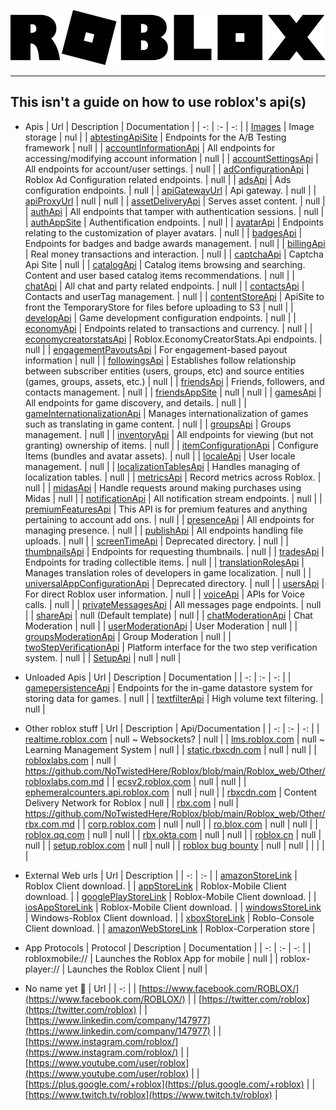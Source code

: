![](https://github.com/NoTwistedHere/Storage/blob/main/Images/Roblox_Logo.png)

<hr/>

## This isn't a guide on how to use roblox's api(s)

* Apis
    | Url | Description | Documentation |
    | -: | :- | -: |
    | [Images](https://images.rbxcdn.com/) | Image storage | nul |
    | [abtestingApiSite](https://abtesting.roblox.com) | Endpoints for the A/B Testing framework | null |
    | [accountInformationApi](https://accountinformation.roblox.com) | All endpoints for accessing/modifying account information | null |
    | [accountSettingsApi](https://accountsettings.roblox.com) | All endpoints for account/user settings. | null |
    | [adConfigurationApi](https://adconfiguration.roblox.com) | Roblox Ad Configuration related endpoints. | null |
    | [adsApi](https://ads.roblox.com) | Ads configuration endpoints. | null |
    | [apiGatewayUrl](https://apis.roblox.com) | Api gateway. | null |
    | [apiProxyUrl](https://api.roblox.com) | null | null |
    | [assetDeliveryApi](https://assetdelivery.roblox.com) | Serves asset content. | null |
    | [authApi](https://auth.roblox.com) | All endpoints that tamper with authentication sessions. | null |
    | [authAppSite](https://authsite.roblox.com) | Authentification endpoints. | null |
    | [avatarApi](https://avatar.roblox.com) | Endpoints relating to the customization of player avatars. | null |
    | [badgesApi](https://badges.roblox.com) | Endpoints for badges and badge awards management. | null |
    | [billingApi](https://billing.roblox.com) | Real money transactions and interaction. | null |
    | [captchaApi](https://captcha.roblox.com) | Captcha Api Site | null |
    | [catalogApi](https://catalog.roblox.com) | Catalog items browsing and searching. Content and user based catalog items recommendations. | null |
    | [chatApi](https://chat.roblox.com) | All chat and party related endpoints. | null |
    | [contactsApi](https://contacts.roblox.com) | Contacts and userTag management. | null |
    | [contentStoreApi](https://contentstore.roblox.com) | ApiSite to front the TemporaryStore for files before uploading to S3 | null |
    | [developApi](https://develop.roblox.com) | Game development configuration endpoints. | null |
    | [economyApi](https://economy.roblox.com) | Endpoints related to transactions and currency. | null |
    | [economycreatorstatsApi](https://economycreatorstats.roblox.com) | Roblox.EconomyCreatorStats.Api endpoints. | null |
    | [engagementPayoutsApi](https://engagementpayouts.roblox.com) | For engagement-based payout information | null |
    | [followingsApi](https://followings.roblox.com) | Establishes follow relationship between subscriber entities (users, groups, etc) and source entities (games, groups, assets, etc.) | null |
    | [friendsApi](https://friends.roblox.com) | Friends, followers, and contacts management. | null |
    | [friendsAppSite](https://friendsite.roblox.com) | null | null |
    | [gamesApi](https://games.roblox.com) | All endpoints for game discovery, and details. | null |
    | [gameInternationalizationApi](https://gameinternationalization.roblox.com) | Manages internationalization of games such as translating in game content. | null |
    | [groupsApi](https://groups.roblox.com) | Groups management. | null |
    | [inventoryApi](https://inventory.roblox.com) | All endpoints for viewing (but not granting) ownership of items. | null |
    | [itemConfigurationApi](https://itemconfiguration.roblox.com) | Configure Items (bundles and avatar assets). | null |
    | [localeApi](https://locale.roblox.com) | User locale management. | null |
    | [localizationTablesApi](https://localizationtables.roblox.com) | Handles managing of localization tables. | null |
    | [metricsApi](https://metrics.roblox.com) | Record metrics across Roblox. | null |
    | [midasApi](https://midas.roblox.com) | Handle requests around making purchases using Midas | null |
    | [notificationApi](https://notifications.roblox.com) | All notification stream endpoints. | null |
    | [premiumFeaturesApi](https://premiumfeatures.roblox.com) | This API is for premium features and anything pertaining to account add ons. | null |
    | [presenceApi](https://presence.roblox.com) | All endpoints for managing presence. | null |
    | [publishApi](https://publish.roblox.com) | All endpoints handling file uploads. | null |
    | [screenTimeApi](https://apis.rcs.roblox.com/screen-time-api) | Deprecated directory. | null |
    | [thumbnailsApi](https://thumbnails.roblox.com) | Endpoints for requesting thumbnails. | null |
    | [tradesApi](https://trades.roblox.com) | Endpoints for trading collectible items. | null |
    | [translationRolesApi](https://translationroles.roblox.com) | Manages translation roles of developers in game localization. | null |
    | [universalAppConfigurationApi](https://apis.roblox.com/universal-app-configuration) | Deprecated directory. | null |
    | [usersApi](https://users.roblox.com) | For direct Roblox user information. | null |
    | [voiceApi](https://voice.roblox.com) | APIs for Voice calls. | null |
    | [privateMessagesApi](https://privatemessages.roblox.com) | All messages page endpoints. | null |
    | [shareApi](https://share.roblox.com) | null (Default template) | null |
    | [chatModerationApi](https://chatmoderation.roblox.com) | Chat Moderation | null |
    | [userModerationApi](https://usermoderation.roblox.com) | User Moderation | null |
    | [groupsModerationApi](https://groupsmoderation.roblox.com) | Group Moderation | null |
    | [twoStepVerificationApi](https://twostepverification.roblox.com) | Platform interface for the two step verification system. | null |
    | [SetupApi](http://setup.roblox.com) | null | null |

* Unloaded Apis
    | Url | Description | Documentation |
    | -: | :- | -: |
    | [gamepersistenceApi](https://gamepersistence.roblox.com) | Endpoints for the in-game datastore system for storing data for games. | null |
    | [textfilterApi](https://textfilter.roblox.com) | High volume text filtering. | null |

* Other roblox stuff
    | Url | Description | Api/Documentation |
    | -: | :- | -: |
    | [realtime.roblox.com](https://realtime.roblox.com) | null ~ Websockets? | null |
    | [lms.roblox.com](https://lms.roblox.com) | null ~ Learning Management System | null |
    | [static.rbxcdn.com](https://static.rbxcdn.com) | null | null |
    | [robloxlabs.com](https://robloxlabs.com) | null | https://github.com/NoTwistedHere/Roblox/blob/main/Roblox_web/Other/robloxlabs.com.md |
    | [ecsv2.roblox.com](https://ecsv2.roblox.com) | null | null |
    | [ephemeralcounters.api.roblox.com](ephemeralcounters.api.roblox.com) | null | null |
    | [rbxcdn.com](https://rbxcdn.com/) | Content Delivery Network for Roblox | null |
    | [rbx.com](https://rbx.com) | null | https://github.com/NoTwistedHere/Roblox/blob/main/Roblox_web/Other/rbx.com.md |
    | [corp.roblox.com](https://corp.roblox.com) | null | null |
    | [ro.blox.com](https://ro.blox.com) | null | null |
    | [roblox.qq.com](https://roblox.qq.com) | null | null |
    | [rbx.okta.com](https://rbx.okta.com/) | null | null |
    | [roblox.cn](https://roblox.cn/) | null | null |
    | [setup.roblox.com](http://setup.roblox.com) | null | null | 
    | [roblox bug bounty](https://hackerone.com/roblox?type=team) | null | null |
    |  |  |  |

* External Web urls
    | Url | Description |
    | -: | :- |
    | [amazonStoreLink](https://www.amazon.com/Roblox-Corporation/dp/B00NUF4YOA) | Roblox Client download. |
    | [appStoreLink](https://itunes.apple.com/us/app/roblox-mobile/id431946152) | Roblox-Mobile Client download. |
    | [googlePlayStoreLink](https://play.google.com/store/apps/details?id=com.roblox.client&amp;hl=e) | Roblox-Mobile Client download. |
    | [iosAppStoreLink](https://itunes.apple.com/us/app/roblox-mobile/id431946152) | Roblox-Mobile Client download. |
    | [windowsStoreLink](https://www.microsoft.com/en-us/store/games/roblox/9nblgggzm6wm) | Windows-Roblox Client download. |
    | [xboxStoreLink](https://www.microsoft.com/en-us/p/roblox/bq1tn1t79v9k) | Roblo-Console Client download. |
    | [amazonWebStoreLink](https://www.amazon.com/roblox?&amp;_encoding=UTF8&amp;tag=r05d13-20&amp;linkCode=ur2&amp;linkId=4ba2e1ad82f781c8e8cc98329b1066d0&amp;camp=1789&amp;creative=9325) | Roblox-Corperation store |

* App Protocols
    | Protocol | Description | Documentation |
    | -: | :- | -: |
    | robloxmobile:// | Launches the Roblox App for mobile | null |
    | roblox-player:// | Launches the Roblox Client | null |

* No name yet 🤔
    | Url |
    | -: |
    | [https://www.facebook.com/ROBLOX/](https://www.facebook.com/ROBLOX/) |
    | [https://twitter.com/roblox](https://twitter.com/roblox) |
    | [https://www.linkedin.com/company/147977](https://www.linkedin.com/company/147977) |
    | [https://www.instagram.com/roblox/](https://www.instagram.com/roblox/) |
    | [https://www.youtube.com/user/roblox](https://www.youtube.com/user/roblox) |
    | [https://plus.google.com/+roblox](https://plus.google.com/+roblox) |
    | [https://www.twitch.tv/roblox](https://www.twitch.tv/roblox) |
